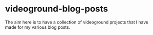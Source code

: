 # videoground-blog-posts

The aim here is to have a collection of videoground projects that I have made for my various blog posts.